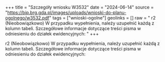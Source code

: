 +++
title = "Szczegóły wniosku W3532"
date = "2024-06-14"
source = "https://bip.brg.gda.pl/images/uploads/wnioski-do-planu-ogolnego/w3532.pdf"
tags = ["wnioski-ogolne"]
geolinks = []
raw = " r2 (Nieobowiązkowo) W przypadku wypełnienia, należy uzupełnić każdą z kolumn tabeli. Szczegółowe informacje dotyczące treści pisma w odniesieniu do działek ewidencyjnych: "
+++


r2 (Nieobowiązkowo) W przypadku wypełnienia, należy uzupełnić każdą z kolumn tabeli.
Szczegółowe informacje dotyczące treści pisma w odniesieniu do działek ewidencyjnych:



